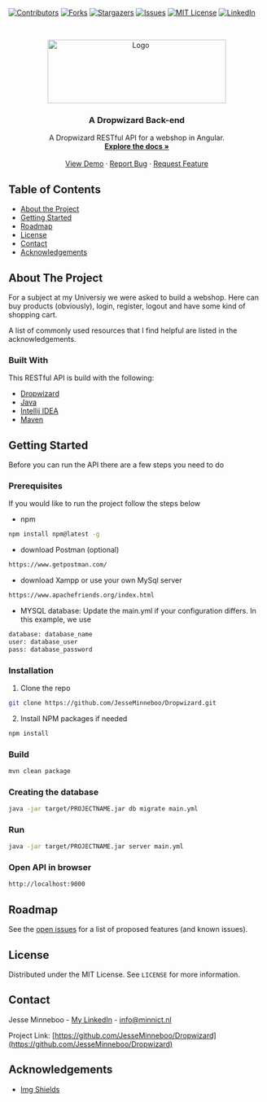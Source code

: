 [![Contributors][contributors-shield]][contributors-url]
[![Forks][forks-shield]][forks-url]
[![Stargazers][stars-shield]][stars-url]
[![Issues][issues-shield]][issues-url]
[![MIT License][license-shield]][license-url]
[![LinkedIn][linkedin-shield]][linkedin-url]



<!-- PROJECT LOGO -->
<br />
<p align="center">
  <a href="https://github.com/JesseMinneboo/Dropwizard">
    <img src="https://adfs.hsleiden.nl/adfs/portal/logo/logo.jpg?id=45F39A10B144CA81073A73EA67131C55FC9ED34BC069E4D2CE6424F67E9D7877" alt="Logo" width="350" height="125">
  </a>

  <h3 align="center">A Dropwizard Back-end</h3>

  <p align="center">
    A Dropwizard RESTful API for a webshop in Angular.
    <br />
    <a href="https://github.com/othneildrew/Dropwizard"><strong>Explore the docs »</strong></a>
    <br />
    <br />
    <a href="https://github.com/JesseMinneboo/Dropwizard">View Demo</a>
    ·
    <a href="https://github.com/JesseMinneboo/Dropwizard/issues">Report Bug</a>
    ·
    <a href="https://github.com/JesseMinneboo/Dropwizard/issues">Request Feature</a>
  </p>
</p>



<!-- TABLE OF CONTENTS -->
## Table of Contents

* [About the Project](#about-the-project)
* [Getting Started](#getting-started)
* [Roadmap](#roadmap)
* [License](#license)
* [Contact](#contact)
* [Acknowledgements](#acknowledgements)



<!-- ABOUT THE PROJECT -->
## About The Project

For a subject at my Universiy we were asked to build a webshop. Here can buy products (obviously), login, register, logout and have some kind of shopping cart.

A list of commonly used resources that I find helpful are listed in the acknowledgements.

### Built With
This RESTful API is build with the following:
* [Dropwizard](https://www.dropwizard.io/en/stable/)
* [Java](https://www.java.com/nl/download/)
* [Intellij IDEA](https://www.jetbrains.com/idea/)
* [Maven](https://maven.apache.org/)



<!-- GETTING STARTED -->
## Getting Started

Before you can run the API there are a few steps you need to do

### Prerequisites

If you would like to run the project follow the steps below

* npm
```sh
npm install npm@latest -g
```
* download Postman (optional)
```sh
https://www.getpostman.com/
```
* download Xampp or use your own MySql server
```sh
https://www.apachefriends.org/index.html
```
* MYSQL database: Update the main.yml if your configuration differs. In this example, we use
```sh
database: database_name
user: database_user
pass: database_password
```


### Installation

1. Clone the repo
```sh
git clone https://github.com/JesseMinneboo/Dropwizard.git
```
2. Install NPM packages if needed
```sh
npm install
```


### Build
```sh
mvn clean package
```


### Creating the database
```sh
java -jar target/PROJECTNAME.jar db migrate main.yml
```


### Run
```sh
java -jar target/PROJECTNAME.jar server main.yml
```


### Open API in browser
```sh
http://localhost:9000
```


<!-- ROADMAP -->
## Roadmap

See the [open issues](https://github.com/JesseMinneboo/Dropwizard/issues) for a list of proposed features (and known issues).


<!-- LICENSE -->
## License

Distributed under the MIT License. See `LICENSE` for more information.


<!-- CONTACT -->
## Contact

Jesse Minneboo - [My LinkedIn](https://www.linkedin.com/in/jesseminneboo) - info@minnict.nl

Project Link: [https://github.com/JesseMinneboo/Dropwizard](https://github.com/JesseMinneboo/Dropwizard)



<!-- ACKNOWLEDGEMENTS -->
## Acknowledgements
* [Img Shields](https://shields.io)


<!-- MARKDOWN LINKS & IMAGES -->
[contributors-shield]: https://img.shields.io/github/contributors/JesseMinneboo/Dropwizard.svg?style=flat-square
[contributors-url]: https://github.com/JesseMinneboo/Dropwizard/graphs/contributors
[forks-shield]: https://img.shields.io/github/forks/JesseMinneboo/Dropwizard.svg?style=flat-square
[forks-url]: https://github.com/JesseMinneboo/Dropwizard/network/members
[stars-shield]: https://img.shields.io/github/stars/JesseMinneboo/Dropwizard.svg?style=flat-square
[stars-url]: https://github.com/JesseMinneboo/Dropwizard/stargazers
[issues-shield]: https://img.shields.io/github/issues/JesseMinneboo/Dropwizard.svg?style=flat-square
[issues-url]: https://github.com/JesseMinneboo/Dropwizard/issues
[license-shield]: https://img.shields.io/github/license/JesseMinneboo/Dropwizard.svg?style=flat-square
[license-url]: https://github.com/JesseMinneboo/Dropwizard/blob/master/LICENSE.txt
[linkedin-shield]: https://img.shields.io/badge/-LinkedIn-black.svg?style=flat-square&logo=linkedin&colorB=555
[linkedin-url]: https://linkedin.com/in/JesseMinneboo
[product-screenshot]: images/screenshot.png
